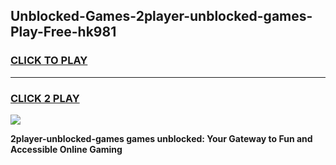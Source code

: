 
## Unblocked-Games-2player-unblocked-games-Play-Free-hk981
<h3>
<a href="https://premium76.site?title=2player-unblocked-games&ref=09A">CLICK TO PLAY</a></h3>
<hr>

<h3>
<a href="https://premium76.site?title=2player-unblocked-games&ref=09A">CLICK 2 PLAY</a>
  
</h3>

<a href="https://premium76.site?title=2player-unblocked-games&ref=09A"><img src="https://clearcache.store/games.png"></a>


**2player-unblocked-games games unblocked: Your Gateway to Fun and Accessible Online Gaming**

